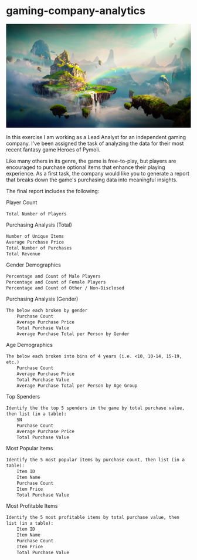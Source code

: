 # gaming-company-analytics

![Fantasy](Images/Fantasy.png)

In this exercise I am working as a Lead Analyst for an independent gaming company. I've been assigned the task of analyzing the data for their most recent fantasy game Heroes of Pymoli.

Like many others in its genre, the game is free-to-play, but players are encouraged to purchase optional items that enhance their playing experience. As a first task, the company would like you to generate a report that breaks down the game's purchasing data into meaningful insights.

The final report includes the following:

Player Count

    Total Number of Players

Purchasing Analysis (Total)

    Number of Unique Items
    Average Purchase Price
    Total Number of Purchases
    Total Revenue

Gender Demographics

    Percentage and Count of Male Players
    Percentage and Count of Female Players
    Percentage and Count of Other / Non-Disclosed

Purchasing Analysis (Gender)

    The below each broken by gender
        Purchase Count
        Average Purchase Price
        Total Purchase Value
        Average Purchase Total per Person by Gender

Age Demographics

    The below each broken into bins of 4 years (i.e. <10, 10-14, 15-19, etc.)
        Purchase Count
        Average Purchase Price
        Total Purchase Value
        Average Purchase Total per Person by Age Group

Top Spenders

    Identify the the top 5 spenders in the game by total purchase value, then list (in a table):
        SN
        Purchase Count
        Average Purchase Price
        Total Purchase Value

Most Popular Items

    Identify the 5 most popular items by purchase count, then list (in a table):
        Item ID
        Item Name
        Purchase Count
        Item Price
        Total Purchase Value

Most Profitable Items

    Identify the 5 most profitable items by total purchase value, then list (in a table):
        Item ID
        Item Name
        Purchase Count
        Item Price
        Total Purchase Value

